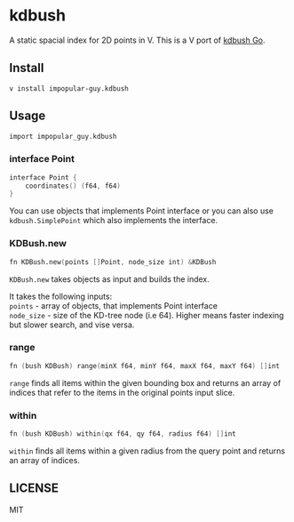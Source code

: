 # kdbush

A static spacial index for 2D points in V. This is a V port of [kdbush Go](https://github.com/MadAppGang/kdbush).

## Install
```
v install impopular-guy.kdbush
```

## Usage

```v
import impopular_guy.kdbush
```

### interface Point
```v
interface Point {
	coordinates() (f64, f64)
}
```
You can use objects that implements Point interface or you can also use `kdbush.SimplePoint` which also implements the interface.

### KDBush.new
```v
fn KDBush.new(points []Point, node_size int) &KDBush
```

`KDBush.new` takes objects as input and builds the index.

It takes the following inputs:  
`points` - array of objects, that implements Point interface  
`node_size` - size of the KD-tree node (i.e 64). Higher means faster indexing but slower search, and vise versa.  

### range
```v
fn (bush KDBush) range(minX f64, minY f64, maxX f64, maxY f64) []int
```

`range` finds all items within the given bounding box and returns an array of indices that refer to the items in the original points input slice.  

### within
```v
fn (bush KDBush) within(qx f64, qy f64, radius f64) []int
```

`within` finds all items within a given radius from the query point and returns an array of indices.

## LICENSE
MIT